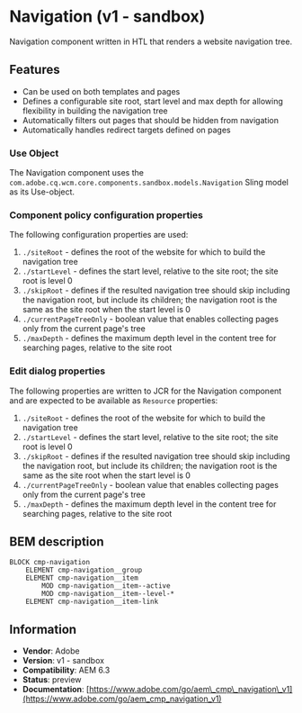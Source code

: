 <!--
Copyright 2017 Adobe Systems Incorporated

Licensed under the Apache License, Version 2.0 (the "License");
you may not use this file except in compliance with the License.
You may obtain a copy of the License at

    http://www.apache.org/licenses/LICENSE-2.0

Unless required by applicable law or agreed to in writing, software
distributed under the License is distributed on an "AS IS" BASIS,
WITHOUT WARRANTIES OR CONDITIONS OF ANY KIND, either express or implied.
See the License for the specific language governing permissions and
limitations under the License.
-->

Navigation (v1 - sandbox)
====
Navigation component written in HTL that renders a website navigation tree.

## Features
* Can be used on both templates and pages
* Defines a configurable site root, start level and max depth for allowing flexibility in building the navigation tree
* Automatically filters out pages that should be hidden from navigation
* Automatically handles redirect targets defined on pages


### Use Object
The Navigation component uses the `com.adobe.cq.wcm.core.components.sandbox.models.Navigation` Sling model as its Use-object.

### Component policy configuration properties
The following configuration properties are used:

1. `./siteRoot` - defines the root of the website for which to build the navigation tree
2. `./startLevel` - defines the start level, relative to the site root; the site root is level 0
3. `./skipRoot` - defines if the resulted navigation tree should skip including the navigation root, but include its children;
  the navigation root is the same as the site root when the start level is 0
4. `./currentPageTreeOnly` - boolean value that enables collecting pages only from the current page's tree
5. `./maxDepth` - defines the maximum depth level in the content tree for searching pages, relative to the site root

### Edit dialog properties
The following properties are written to JCR for the Navigation component and are expected to be available as `Resource` properties:

1. `./siteRoot` - defines the root of the website for which to build the navigation tree
2. `./startLevel` - defines the start level, relative to the site root; the site root is level 0
3. `./skipRoot` - defines if the resulted navigation tree should skip including the navigation root, but include its children;
  the navigation root is the same as the site root when the start level is 0
4. `./currentPageTreeOnly` - boolean value that enables collecting pages only from the current page's tree
5. `./maxDepth` - defines the maximum depth level in the content tree for searching pages, relative to the site root

## BEM description
```
BLOCK cmp-navigation
    ELEMENT cmp-navigation__group
    ELEMENT cmp-navigation__item
        MOD cmp-navigation__item--active
        MOD cmp-navigation__item--level-*
    ELEMENT cmp-navigation__item-link
```

## Information
* **Vendor**: Adobe
* **Version**: v1 - sandbox
* **Compatibility**: AEM 6.3
* **Status**: preview
* **Documentation**: [https://www.adobe.com/go/aem\_cmp\_navigation\_v1](https://www.adobe.com/go/aem_cmp_navigation_v1)

